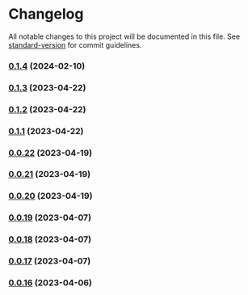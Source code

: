 # Changelog

All notable changes to this project will be documented in this file. See [standard-version](https://github.com/conventional-changelog/standard-version) for commit guidelines.

### [0.1.4](https://github.com/alexsanteenodev/nodemailer-sequelize-queue/compare/v0.1.3...v0.1.4) (2024-02-10)

### [0.1.3](https://github.com/alexsanteenodev/nodemailer-sequelize-queue/compare/v0.1.2...v0.1.3) (2023-04-22)

### [0.1.2](https://github.com/alexchernishov/nodemailer-sequelize-queue/compare/v0.1.1...v0.1.2) (2023-04-22)

### [0.1.1](https://github.com/alexchernishov/nodemailer-sequelize-queue/compare/v0.0.22...v0.1.1) (2023-04-22)

### [0.0.22](https://github.com/alexchernishov/nodemailer-sequelize-queue/compare/v0.0.21...v0.0.22) (2023-04-19)

### [0.0.21](https://github.com/alexchernishov/nodemailer-sequelize-queue/compare/v0.0.20...v0.0.21) (2023-04-19)

### [0.0.20](https://github.com/alexchernishov/nodemailer-sequelize-queue/compare/v0.0.19...v0.0.20) (2023-04-19)

### [0.0.19](https://github.com/alexchernishov/nodemailer-sequelize-queue/compare/v0.0.18...v0.0.19) (2023-04-07)

### [0.0.18](https://github.com/alexchernishov/nodemailer-sequelize-queue/compare/v0.0.17...v0.0.18) (2023-04-07)

### [0.0.17](https://github.com/alexchernishov/nodemailer-sequelize-queue/compare/v0.0.16...v0.0.17) (2023-04-07)

### [0.0.16](https://github.com/alexchernishov/nodemailer-sequelize-queue/compare/v0.0.14...v0.0.16) (2023-04-06)
